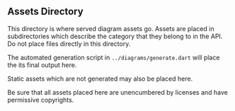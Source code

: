 ## Assets Directory

This directory is where served diagram assets go. Assets are placed in
subdirectories which describe the category that they belong to in the API. Do
not place files directly in this directory.

The automated generation script in `../diagrams/generate.dart` will place the its final output
here.

Static assets which are not generated may also be placed here.

Be sure that all assets placed here are unencumbered by licenses and have permissive copyrights.
